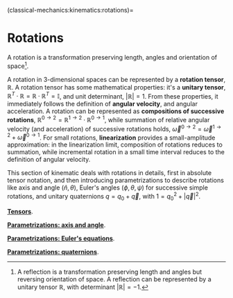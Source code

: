 (classical-mechanics:kinematics:rotations)=
# Rotations

A rotation is a transformation preserving length, angles and orientation of space[^reflection].

[^reflection]: A reflection is a transformation preserving length and angles but reversing orientation of space. A reflection can be represented by a unitary tensor $\mathbb{R}$, with determinant $|\mathbb{R}| = -1$.

A rotation in 3-dimensional spaces can be represented by a **rotation tensor**, $\mathbb{R}$. A rotation tensor has some mathematical properties: it's a **unitary tensor**, $\mathbb{R}^T \cdot \mathbb{R} = \mathbb{R} \cdot \mathbb{R}^T = \mathbb{I}$, and unit determinant, $|\mathbb{R}| = 1$.
From these properties, it immediately follows the definition of **angular velocity**, and angular acceleration. A rotation can be represented as **compositions of successive rotations**, $\mathbb{R}^{0\rightarrow 2} = \mathbb{R}^{1\rightarrow 2} \cdot \mathbb{R}^{0\rightarrow 1}$, while summation of relative angular velocity (and acceleration) of successive rotations holds, $\vec{\omega}^{0 \rightarrow 2} = \vec{\omega}^{1 \rightarrow 2} + \vec{\omega}^{0 \rightarrow 1}$. For small rotations, **linearization** provides a small-amplitude approximation: in the linearization limit, composition of rotations reduces to summation, while incremental rotation in a small time interval reduces to the definition of angular velocity.

This section of kinematic deals with rotations in details, first in absolute tensor notation, and then introducing parametrizations to describe rotations like axis and angle $(\hat{n}, \theta)$, Euler's angles $(\phi, \theta, \psi)$ for successive simple rotations, and unitary quaternions $q = q_0 + \vec{q}$, with $1 = q_0^2 + |\vec{q}|^2$.

[**Tensors**](classical-mechanics:kinematics:rotations:tensor).

[**Parametrizations: axis and angle**](classical-mechanics:kinematics:rotations:axis-angle).

[**Parametrizations: Euler's equations**](classical-mechanics:kinematics:rotations:euler).

[**Parametrizations: quaternions**](classical-mechanics:kinematics:rotations:quaternions).

